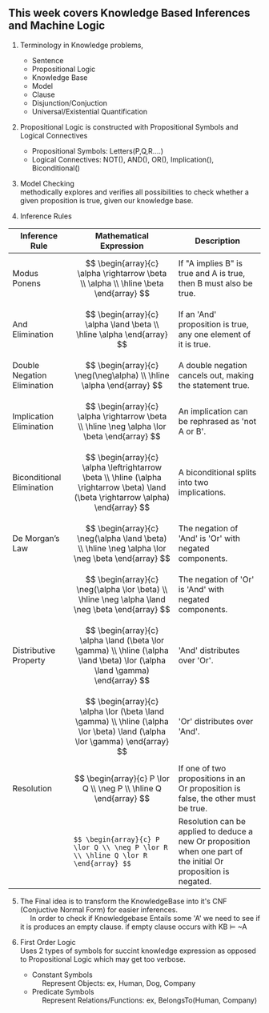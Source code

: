 ## This week covers Knowledge Based Inferences and Machine Logic 
1) Terminology in Knowledge problems, 
    * Sentence
    * Propositional Logic 
    * Knowledge Base
    * Model 
    * Clause
    * Disjunction/Conjuction 
    * Universal/Existential Quantification
2) Propositional Logic is constructed with Propositional Symbols and Logical Connectives
    * Propositional Symbols: Letters(P,Q,R....)
    * Logical Connectives:  NOT(), AND(), OR(), Implication(), Biconditional()
3) Model Checking 
<br>methodically explores and verifies all possibilities to check whether a given proposition is true, given our knowledge base. 

4) Inference Rules

| Inference Rule | Mathematical Expression | Description |
|----------------|-------------------------|-------------|
| Modus Ponens   | $$ \begin{array}{c} \alpha \rightarrow \beta \\ \alpha \\ \hline \beta \end{array} $$ | If "A implies B" is true and A is true, then B must also be true. |
| And Elimination           | $$ \begin{array}{c} \alpha \land \beta \\ \hline \alpha \end{array} $$ | If an 'And' proposition is true, any one element of it is true. |
| Double Negation Elimination | $$ \begin{array}{c} \neg(\neg\alpha) \\ \hline \alpha \end{array} $$ | A double negation cancels out, making the statement true. |
| Implication Elimination   | $$ \begin{array}{c} \alpha \rightarrow \beta \\ \hline \neg \alpha \lor \beta \end{array} $$ | An implication can be rephrased as 'not A or B'. |
| Biconditional Elimination | $$ \begin{array}{c} \alpha \leftrightarrow \beta \\ \hline (\alpha \rightarrow \beta) \land (\beta \rightarrow \alpha) \end{array} $$ | A biconditional splits into two implications. |
| De Morgan’s Law           | $$ \begin{array}{c} \neg(\alpha \land \beta) \\ \hline \neg \alpha \lor \neg \beta \end{array} $$ | The negation of 'And' is 'Or' with negated components. |
|                           | $$ \begin{array}{c} \neg(\alpha \lor \beta) \\ \hline \neg \alpha \land \neg \beta \end{array} $$ | The negation of 'Or' is 'And' with negated components. |
| Distributive Property     | $$ \begin{array}{c} \alpha \land (\beta \lor \gamma) \\ \hline (\alpha \land \beta) \lor (\alpha \land \gamma) \end{array} $$ | 'And' distributes over 'Or'. |
|                           | $$ \begin{array}{c} \alpha \lor (\beta \land \gamma) \\ \hline (\alpha \lor \beta) \land (\alpha \lor \gamma) \end{array} $$ | 'Or' distributes over 'And'. |
| Resolution     | $$ \begin{array}{c} P \lor Q \\ \neg P \\ \hline Q \end{array} $$ | If one of two propositions in an Or proposition is false, the other must be true. |
|                | `$$ \begin{array}{c} P \lor Q \\ \neg P \lor R \\ \hline Q \lor R \end{array} $$` | Resolution can be applied to deduce a new Or proposition when one part of the initial Or proposition is negated. |

5) The Final idea is to transform the KnowledgeBase into it's CNF (Conjuctive Normal Form) for easier inferences. 
<br>&nbsp;&nbsp;&nbsp;&nbsp; In order to check if Knowledgebase Entails some 'A' we need to see if it is produces an empty clause. if empty clause occurs with KB ⊨ ~A

6) First Order Logic
<br> Uses 2 types of symbols for succint knowledge expression as opposed to Propositional Logic which may get too verbose. 
    * Constant Symbols
    <br>&nbsp;&nbsp;&nbsp;&nbsp; Represent Objects: ex, Human, Dog, Company
    * Predicate Symbols 
    <br>&nbsp;&nbsp;&nbsp;&nbsp; Represent Relations/Functions: ex, BelongsTo(Human, Company)
